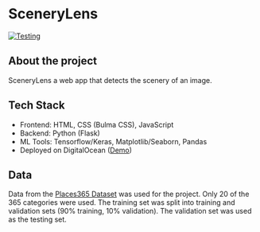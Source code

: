 # SceneryLens
[![Testing](https://github.com/rickyricky787/SceneryLens/actions/workflows/main.yml/badge.svg)](https://github.com/rickyricky787/SceneryLens/actions/workflows/main.yml)

## About the project
SceneryLens a web app that detects the scenery of an image.

## Tech Stack
- Frontend: HTML, CSS (Bulma CSS), JavaScript
- Backend: Python (Flask)
- ML Tools: Tensorflow/Keras, Matplotlib/Seaborn, Pandas
- Deployed on DigitalOcean ([Demo](https://scenerylens-9xpr8.ondigitalocean.app/))

## Data
Data from the [Places365 Dataset](http://places2.csail.mit.edu/) was used for the project. Only 20 of the 365 categories were used. The training set was split into training and validation sets (90% training, 10% validation). The validation set was used as the testing set.
